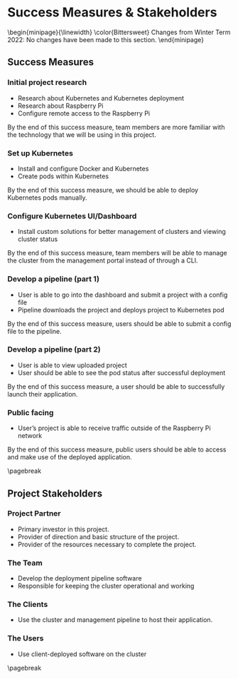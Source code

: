 # Success Measures & Stakeholders

\begin{minipage}{\linewidth}
  \color{Bittersweet}
  Changes from Winter Term 2022: No changes have been made to this section.
\end{minipage}

## Success Measures

### Initial project research

- Research about Kubernetes and Kubernetes deployment
- Research about Raspberry Pi
- Configure remote access to the Raspberry Pi

By the end of this success measure, team members are more familiar with the technology that we will be using in this
project.

### Set up Kubernetes

- Install and configure Docker and Kubernetes
- Create pods within Kubernetes

By the end of this success measure, we should be able to deploy Kubernetes pods manually.

### Configure Kubernetes UI/Dashboard

- Install custom solutions for better management of clusters and viewing cluster status

By the end of this success measure, team members will be able to manage the cluster from the management portal instead
of through a CLI.

### Develop a pipeline (part 1)

- User is able to go into the dashboard and submit a project with a config file
- Pipeline downloads the project and deploys project to Kubernetes pod

By the end of this success measure, users should be able to submit a config file to the pipeline.

### Develop a pipeline (part 2)

- User is able to view uploaded project
- User should be able to see the pod status after successful deployment

By the end of this success measure, a user should be able to successfully launch their application.

### Public facing

- User’s project is able to receive traffic outside of the Raspberry Pi network

By the end of this success measure, public users should be able to access and make use of the deployed application.

\pagebreak

## Project Stakeholders

### Project Partner

- Primary investor in this project.
- Provider of direction and basic structure of the project.
- Provider of the resources necessary to complete the project.

### The Team

- Develop the deployment pipeline software
- Responsible for keeping the cluster operational and working

### The Clients

- Use the cluster and management pipeline to host their application.

### The Users

- Use client-deployed software on the cluster

\pagebreak
